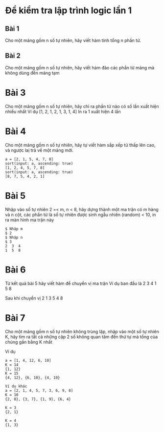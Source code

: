 # Đề kiểm tra lập trình logic lần 1

## Bài 1
Cho một mảng gồm n số tự nhiên, hãy viết hàm tính tổng n phần tử.

## Bài 2
Cho một mảng gồm n số tự nhiên, hãy viết hàm đảo các phần tử mảng mà không dùng đến mảng tạm

# Bài 3
Cho một mảng gồm n số tự nhiên, hãy chỉ ra phần tử nào có số lần xuất hiện nhiều nhất
Ví dụ [1, 2, 1, 2, 1, 3, 1, 4]
In ra
1 xuất hiện 4 lần

# Bài 4
Cho một mảng gồm n số tự nhiên, hãy tự viết hàm sắp xếp từ thấp lên cao, và ngược laị trả về một mảng mới.
```
a = [2, 1, 5, 4, 7, 8]
sort(input: a, ascending: true)
[1, 2, 4, 5, 7, 8]
sort(input: a, ascending: true)
[8, 7, 5, 4, 2, 1]
```

# Bài 5
Nhập vào số tự nhiên 2 =< m, n < 8, hãy dựng thành một
ma trận có m hàng và n cột, các phần tử là số tự nhiên được sinh ngẫu nhiên (random) < 10, in ra màn hình ma trận này
```
$ Nhập m
$ 2
$ Nhập n
$ 3
2  3  4
1  5  8
```

# Bài 6
Từ kết quả bài 5 hãy viết hàm để chuyển vị ma trận
Ví dụ ban đầu là
2  3  4
1  5  8

Sau khi chuyển vị
2  1
3  5
4  8

# Bài 7
Cho một mảng gồm n số tự nhiên không trùng lặp, nhập vào một số tự nhiên K,
hãy tìm ra tất cả những cặp 2 số không quan tâm đến thứ tự mà tổng của chúng gần bằng K nhất

Ví dụ
```
a = [1, 4, 12, 6, 10]
K = 14
{1, 12}
K = 15
{4, 12}, {6, 10}, {4, 10}

Ví dụ khác
a = [2, 1, 4, 5, 7, 3, 6, 9, 8]
K = 10
{2, 8}, {3, 7}, {1, 9}, {6, 4}

K = 3
{2, 1}

K = 4
{1, 3}
```